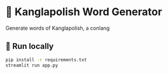 # 📝 Kanglapolish Word Generator

Generate words of Kanglapolish, a conlang

## 🚀 Run locally
```bash
pip install -r requirements.txt
streamlit run app.py

